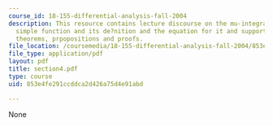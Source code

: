 ```yaml
---
course_id: 18-155-differential-analysis-fall-2004
description: This resource contains lecture discourse on the mu-integral of a non-negative
  simple function and its de?nition and the equation for it and supporting definitions,
  theorems, prpopositions and proofs.
file_location: /coursemedia/18-155-differential-analysis-fall-2004/853e4fe291ccddca2d426a75d4e91abd_section4.pdf
file_type: application/pdf
layout: pdf
title: section4.pdf
type: course
uid: 853e4fe291ccddca2d426a75d4e91abd

---
```

None
